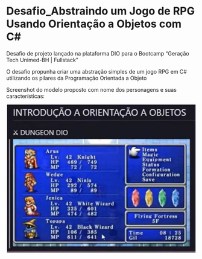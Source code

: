 # Desafio_Abstraindo um Jogo de RPG Usando Orientação a Objetos com C#

Desafio de projeto lançado na plataforma DIO para o Bootcamp “Geração Tech Unimed-BH | Fullstack”

O desafio propunha criar uma abstração simples de um jogo RPG em C# utilizando os pilares da Programação Orientada a Objeto

Screenshot do modelo proposto com nome dos personagens e suas características:
<p align="center">
  <a href="#">
    <img src="src/image/Capture.JPG" width="500" alt="Screenshot do medelo de RPG">
  </a>
</p>


